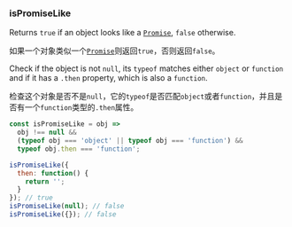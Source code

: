 ### isPromiseLike

Returns `true` if an object looks like a [`Promise`](https://developer.mozilla.org/en-US/docs/Web/JavaScript/Reference/Global_Objects/Promise), `false` otherwise.

如果一个对象类似一个[`Promise`](https://developer.mozilla.org/en-US/docs/Web/JavaScript/Reference/Global_Objects/Promise)则返回`true`，否则返回`false`。

Check if the object is not `null`, its `typeof` matches either `object` or `function` and if it has a `.then` property, which is also a `function`.

检查这个对象是否不是`null`，它的`typeof`是否匹配`object`或者`function`，并且是否有一个`function`类型的`.then`属性。

```js
const isPromiseLike = obj =>
  obj !== null &&
  (typeof obj === 'object' || typeof obj === 'function') &&
  typeof obj.then === 'function';
```

```js
isPromiseLike({
  then: function() {
    return '';
  }
}); // true
isPromiseLike(null); // false
isPromiseLike({}); // false
```
